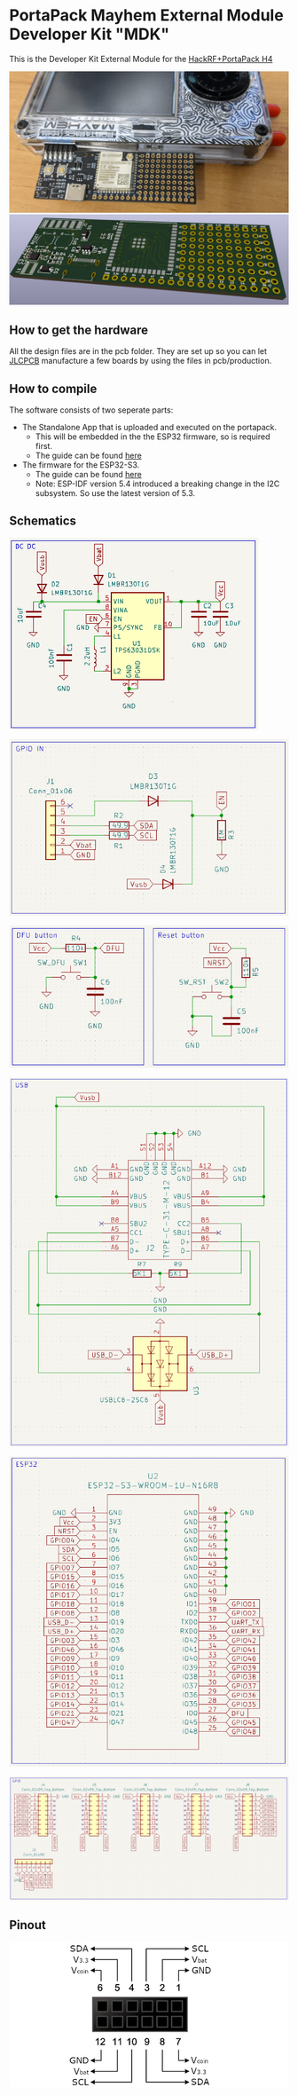 # PortaPack Mayhem External Module Developer Kit "MDK"
This is the Developer Kit External Module for the [HackRF+PortaPack H4](https://github.com/portapack-mayhem/mayhem-firmware)

<img src="./docs/mdk.jpg" width="700">

<img src="./docs/pcb.jpg" width="700">


## How to get the hardware
All the design files are in the pcb folder. They are set up so you can let [JLCPCB](https://jlcpcb.com/) manufacture a few boards by using the files in pcb/production.


## How to compile
The software consists of two seperate parts:
- The Standalone App that is uploaded and executed on the portapack.
  - This will be embedded in the the ESP32 firmware, so is required first.
  - The guide can be found [here](src/uart/Readme.md)
- The firmware for the ESP32-S3.
  - The guide can be found [here](src/portapack-external-module/README.md) 
  - Note: ESP-IDF version 5.4 introduced a breaking change in the I2C subsystem. So use the latest version of 5.3.


## Schematics
![dcdc](./docs/dcdc.png)

![gpioin](./docs/gpioin.png)

![buttons](./docs/buttons.png)

![usb](./docs/usb.png)

![esp32](./docs/esp32.png)

![gpioout](./docs/gpioout.png)


## Pinout
![pinout](./docs/H4MPinout.png)
